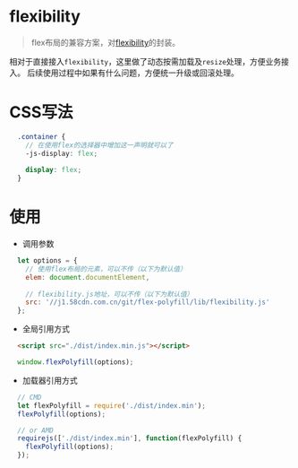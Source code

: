 # flexibility
> flex布局的兼容方案，对[flexibility](https://github.com/jonathantneal/flexibility)的封装。

相对于直接接入`flexibility`，这里做了动态按需加载及`resize`处理，方便业务接入。
后续使用过程中如果有什么问题，方便统一升级或回滚处理。

# CSS写法
```scss
  .container {
    // 在使用flex的选择器中增加这一声明就可以了
  	-js-display: flex;
  	
  	display: flex;
  }
```

# 使用
- 调用参数
```js
  let options = {
    // 使用flex布局的元素，可以不传（以下为默认值）
    elem: document.documentElement,
    
    // flexibility.js地址，可以不传（以下为默认值）
    src: '//j1.58cdn.com.cn/git/flex-polyfill/lib/flexibility.js'
  };
```

- 全局引用方式
```html
  <script src="./dist/index.min.js"></script>
```
```js
  window.flexPolyfill(options);
```

- 加载器引用方式
```js
  // CMD
  let flexPolyfill = require('./dist/index.min');
  flexPolyfill(options);    

  // or AMD
  requirejs(['./dist/index.min'], function(flexPolyfill) {
    flexPolyfill(options);
  });
```